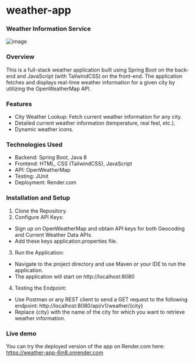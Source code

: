 # weather-app

### Weather Information Service

![image](https://github.com/user-attachments/assets/f2363293-ef82-4f09-a717-e029c4f8ed08)

### Overview
This is a full-stack weather application built using Spring Boot on the back-end and JavaScript (with TailwindCSS) on the front-end. The application fetches and displays real-time weather information for a given city by utilizing the OpenWeatherMap API.

### Features
* City Weather Lookup: Fetch current weather information for any city.
* Detailed current weather information (temperature, real feel, etc.).
* Dynamic weather icons.

### Technologies Used
* Backend: Spring Boot, Java 8
* Frontend: HTML, CSS (TailwindCSS), JavaScript
* API: OpenWeatherMap
* Testing: JUnit
* Deployment: Render.com

### Installation and Setup

1. Clone the Repository.
2. Configure API Keys:
* Sign up on OpenWeatherMap and obtain API keys for both Geocoding and Current Weather Data APIs.
*  Add these keys application.properties file.
3. Run the Application:
* Navigate to the project directory and use Maven or your IDE to run the application.
* The application will start on http://localhost:8080
4. Testing the Endpoint:
* Use Postman or any REST client to send a GET request to the following endpoint: http://localhost:8080/api/v1/weather/{city}
* Replace {city} with the name of the city for which you want to retrieve weather information.

### Live demo

You can try the deployed version of the app on Render.com here: https://weather-app-6in8.onrender.com
